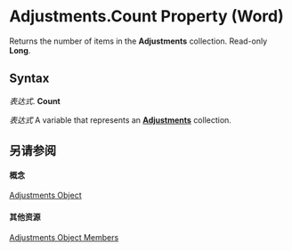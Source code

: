 
# Adjustments.Count Property (Word)

Returns the number of items in the  **Adjustments** collection. Read-only **Long**.


## Syntax

 _表达式_. **Count**

 _表达式_ A variable that represents an **[Adjustments](ed65525d-2c55-ae2a-ef42-1663b17e5c97.md)** collection.


## 另请参阅


#### 概念


[Adjustments Object](ed65525d-2c55-ae2a-ef42-1663b17e5c97.md)
#### 其他资源


[Adjustments Object Members](http://msdn.microsoft.com/library/68793a8c-b1c0-d0ea-0b06-f40edcf6ee71%28Office.15%29.aspx)